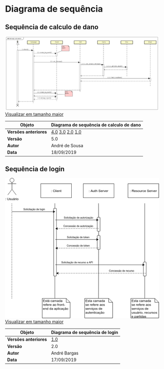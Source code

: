 # Diagrama de sequência

## Sequência de calculo de dano

![uc_fichas_v3](../img/diag-sequencia/sd_damage_calculus_v5.png)
[Visualizar em tamanho maior](../img/diag-sequencia/sd_damage_calculus_v5.png)

| **Objeto** | **Diagrama de sequência de calculo de dano** |
|--|--|
| **Versões anteriores** | [4.0](../img/diag-sequencia/sd_damage_calculus_v4.png) [3.0](../img/diag-sequencia/sd_damage_calculus_v3.png) [2.0](../img/diag-sequencia/sd_damage_calculus_v2.png) [1.0](../img/diag-sequencia/sd_damage_calculus_v1.png) |
|**Versão**| 5.0 |
| **Autor** | André de Sousa |
| **Data** | 18/09/2019 |


## Sequência de login

![uc_fichas_v3](../img/diag-sequencia/sd_login_v2.png)
[Visualizar em tamanho maior](../img/diag-sequencia/sd_login_v2.png)

| **Objeto** | **Diagrama de sequência de login** |
|--|--|
| **Versões anteriores** | [1.0](../img/diag-sequencia/sd_login_v1.png) |
|**Versão**| 2.0 |
| **Autor** | André Bargas |
| **Data** | 17/09/2019 |
